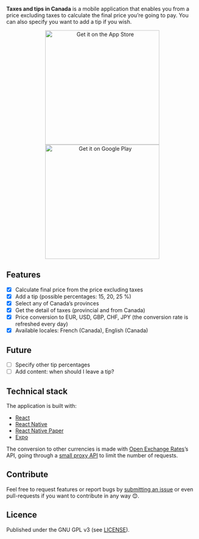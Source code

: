 **Taxes and tips in Canada** is a mobile application that enables you from a price excluding taxes to calculate the final price you’re going to pay. You can also specify you want to add a tip if you wish.

<center>

<p align="center"><a href="https://itunes.apple.com/us/app/taxes-et-pourboires-au-canada/id1358009518" rel="nofollow"><img width="300" src="https://github.com/scastiel/taxntip/raw/master/assets/stores-icons/app-store.png" alt="Get it on the App Store" style="max-width:100%;"></a> <a href="https://play.google.com/store/apps/details?id=me.castiel.taxntip" rel="nofollow"><img width="300" src="https://github.com/scastiel/taxntip/raw/master/assets/stores-icons/play-store.png" alt="Get it on Google Play" style="max-width:100%;"></a></p>

</center>

## Features

* [x] Calculate final price from the price excluding taxes
* [x] Add a tip (possible percentages: 15, 20, 25 %)
* [x] Select any of Canada’s provinces
* [x] Get the detail of taxes (provincial and from Canada)
* [x] Price conversion to EUR, USD, GBP, CHF, JPY (the conversion rate is refreshed every day)
* [x] Available locales: French (Canada), English (Canada)

## Future

* [ ] Specify other tip percentages
* [ ] Add content: when should I leave a tip?

## Technical stack

The application is built with:

* [React](https://reactjs.org/)
* [React Native](https://facebook.github.io/react-native/)
* [React Native Paper](https://callstack.github.io/react-native-paper/)
* [Expo](https://expo.io/)

The conversion to other currencies is made with [Open Exchange Rates](https://openexchangerates.org/)’s API, going through a [small proxy API](https://github.com/scastiel/taxntip-api) to limit the number of requests.

## Contribute

Feel free to request features or report bugs by [submitting an issue](https://gitlab.com/scastiel/taxntip/issues) or even pull-requests if you want to contribute in any way 😊.

## Licence

Published under the GNU GPL v3 (see [LICENSE](https://gitlab.com/scastiel/taxntip/blob/master/LICENSE)).
